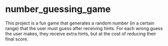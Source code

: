 # number_guessing_game
This project is a fun game that generates a random number (in a certain range) that the user must guess after receiving hints. For each wrong guess the user makes, they receive extra hints, but at the cost of reducing their final score.
